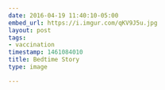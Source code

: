 ```yaml
---
date: 2016-04-19 11:40:10-05:00
embed_url: https://i.imgur.com/qKV9J5u.jpg
layout: post
tags:
- vaccination
timestamp: 1461084010
title: Bedtime Story
type: image

---
```

<img src="https://i.imgur.com/qKV9J5u.jpg" alt="" />

